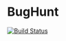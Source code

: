 # BugHunt
[![Build Status](https://app.travis-ci.com/Prananditha52/BugHunt.svg?branch=main)](https://app.travis-ci.com/Prananditha52/BugHunt)


